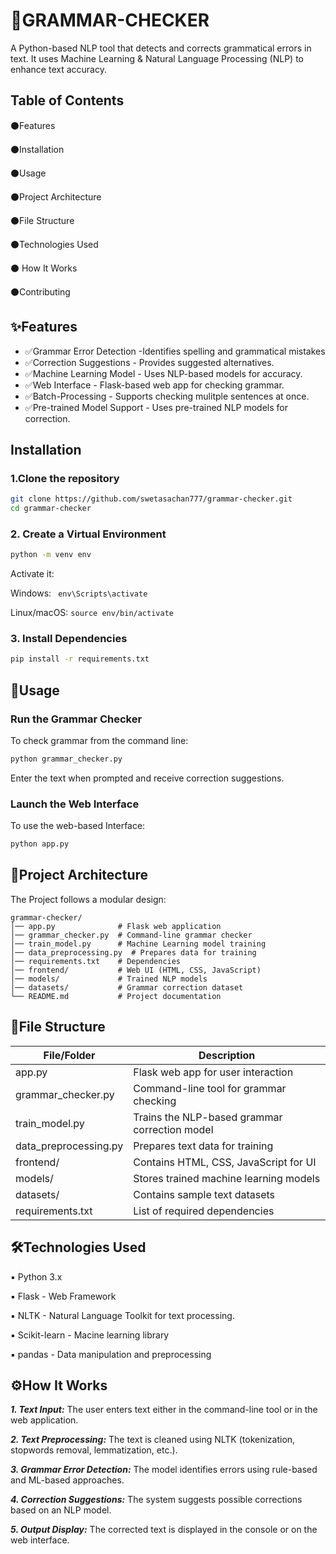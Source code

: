 
# 📑GRAMMAR-CHECKER

A Python-based NLP tool that detects and corrects grammatical errors in text. It uses Machine Learning & Natural Language Processing (NLP) to enhance text accuracy.


###
## Table of Contents
⚫Features

⚫Installation

⚫Usage

⚫Project Architecture

⚫File Structure

⚫Technologies Used

⚫
How It Works

⚫Contributing

## ✨Features

- ✅Grammar Error Detection -Identifies spelling  and grammatical mistakes
- ✅Correction Suggestions - Provides suggested alternatives.
- ✅Machine Learning Model - Uses NLP-based models for accuracy.
- ✅Web Interface - Flask-based web app for checking grammar.
- ✅Batch-Processing - Supports checking mulitple sentences at once.
- ✅Pre-trained Model Support - Uses pre-trained NLP models for correction.

###
## Installation

### 1.Clone the repository

```bash
git clone https://github.com/swetasachan777/grammar-checker.git
cd grammar-checker

```
### 2. Create a Virtual Environment

```bash
python -m venv env

```
Activate it:

Windows: ``` env\Scripts\activate```

Linux/macOS: ```source env/bin/activate```

### 3. Install Dependencies

```Bash
pip install -r requirements.txt
```

###
## 🔧Usage

### Run the Grammar Checker
To check grammar from the command line:
```Bash
python grammar_checker.py
```
Enter the text when prompted and receive correction suggestions.

### Launch the Web Interface
To use the web-based Interface:
```Bash
python app.py
```

###
## 📁Project Architecture

The Project follows a modular design:
```
grammar-checker/
│── app.py              # Flask web application
│── grammar_checker.py  # Command-line grammar checker
│── train_model.py      # Machine Learning model training
│── data_preprocessing.py  # Prepares data for training
│── requirements.txt    # Dependencies
│── frontend/           # Web UI (HTML, CSS, JavaScript)
│── models/             # Trained NLP models
│── datasets/           # Grammar correction dataset
└── README.md           # Project documentation

```

###
## 📂File Structure

| File/Folder           | Description                                  |
|----------------------|----------------------------------------------|
| app.py              | Flask web app for user interaction          |
| grammar_checker.py  | Command-line tool for grammar checking      |
| train_model.py      | Trains the NLP-based grammar correction model |
| data_preprocessing.py | Prepares text data for training             |
| frontend/           | Contains HTML, CSS, JavaScript for UI        |
| models/            | Stores trained machine learning models       |
| datasets/          | Contains sample text datasets                |
| requirements.txt   | List of required dependencies                |

###
## 🛠️Technologies Used
▪ Python 3.x

▪ Flask - Web Framework

▪ NLTK - Natural Language Toolkit for text processing. 

▪ Scikit-learn - Macine learning library

▪ pandas - Data manipulation and preprocessing

###


## ⚙️How It Works

***1. Text Input:*** The user enters text either in the command-line tool or in the web application.

***2. Text Preprocessing:*** The text is cleaned using NLTK (tokenization, stopwords removal, lemmatization, etc.).

***3. Grammar Error Detection:*** The model identifies errors using rule-based and ML-based approaches.

***4. Correction Suggestions:*** The system suggests possible corrections based on an NLP model.

***5. Output Display:*** The corrected text is displayed in the console or on the web interface.
